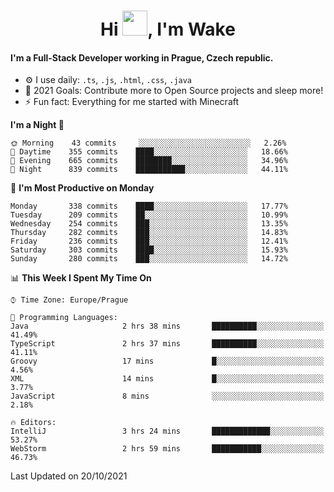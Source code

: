 <h1 align="center">Hi <img src="https://raw.githubusercontent.com/MrWakeCZ/MrWakeCZ/master/Hi.gif" width="40px" />, I'm Wake</h1>

#### I'm a Full-Stack Developer working in Prague, Czech republic.
- ⚙️ I use daily: `.ts`, `.js`, `.html`, `.css`, `.java`
- 🥅 2021 Goals: Contribute more to Open Source projects and sleep more!
- ⚡ Fun fact: Everything for me started with Minecraft

<!--START_SECTION:waka-->
**I'm a Night 🦉** 

```text
🌞 Morning    43 commits     ░░░░░░░░░░░░░░░░░░░░░░░░░   2.26% 
🌆 Daytime    355 commits    ████░░░░░░░░░░░░░░░░░░░░░   18.66% 
🌃 Evening    665 commits    ████████░░░░░░░░░░░░░░░░░   34.96% 
🌙 Night      839 commits    ███████████░░░░░░░░░░░░░░   44.11%

```
📅 **I'm Most Productive on Monday** 

```text
Monday       338 commits    ████░░░░░░░░░░░░░░░░░░░░░   17.77% 
Tuesday      209 commits    ██░░░░░░░░░░░░░░░░░░░░░░░   10.99% 
Wednesday    254 commits    ███░░░░░░░░░░░░░░░░░░░░░░   13.35% 
Thursday     282 commits    ███░░░░░░░░░░░░░░░░░░░░░░   14.83% 
Friday       236 commits    ███░░░░░░░░░░░░░░░░░░░░░░   12.41% 
Saturday     303 commits    ████░░░░░░░░░░░░░░░░░░░░░   15.93% 
Sunday       280 commits    ███░░░░░░░░░░░░░░░░░░░░░░   14.72%

```


📊 **This Week I Spent My Time On** 

```text
⌚︎ Time Zone: Europe/Prague

💬 Programming Languages: 
Java                     2 hrs 38 mins       ██████████░░░░░░░░░░░░░░░   41.49% 
TypeScript               2 hrs 37 mins       ██████████░░░░░░░░░░░░░░░   41.11% 
Groovy                   17 mins             █░░░░░░░░░░░░░░░░░░░░░░░░   4.56% 
XML                      14 mins             █░░░░░░░░░░░░░░░░░░░░░░░░   3.77% 
JavaScript               8 mins              ░░░░░░░░░░░░░░░░░░░░░░░░░   2.18%

🔥 Editors: 
IntelliJ                 3 hrs 24 mins       █████████████░░░░░░░░░░░░   53.27% 
WebStorm                 2 hrs 59 mins       ███████████░░░░░░░░░░░░░░   46.73%

```


 Last Updated on 20/10/2021
<!--END_SECTION:waka-->
